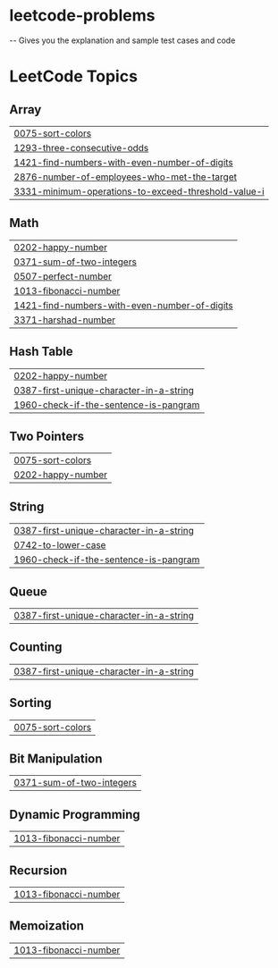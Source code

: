 # leetcode-problems
 -- Gives you the explanation and sample test cases and code

<!---LeetCode Topics Start-->
# LeetCode Topics
## Array
|  |
| ------- |
| [0075-sort-colors](https://github.com/saisuryavinay/leetcode-problems/tree/master/0075-sort-colors) |
| [1293-three-consecutive-odds](https://github.com/saisuryavinay/leetcode-problems/tree/master/1293-three-consecutive-odds) |
| [1421-find-numbers-with-even-number-of-digits](https://github.com/saisuryavinay/leetcode-problems/tree/master/1421-find-numbers-with-even-number-of-digits) |
| [2876-number-of-employees-who-met-the-target](https://github.com/saisuryavinay/leetcode-problems/tree/master/2876-number-of-employees-who-met-the-target) |
| [3331-minimum-operations-to-exceed-threshold-value-i](https://github.com/saisuryavinay/leetcode-problems/tree/master/3331-minimum-operations-to-exceed-threshold-value-i) |
## Math
|  |
| ------- |
| [0202-happy-number](https://github.com/saisuryavinay/leetcode-problems/tree/master/0202-happy-number) |
| [0371-sum-of-two-integers](https://github.com/saisuryavinay/leetcode-problems/tree/master/0371-sum-of-two-integers) |
| [0507-perfect-number](https://github.com/saisuryavinay/leetcode-problems/tree/master/0507-perfect-number) |
| [1013-fibonacci-number](https://github.com/saisuryavinay/leetcode-problems/tree/master/1013-fibonacci-number) |
| [1421-find-numbers-with-even-number-of-digits](https://github.com/saisuryavinay/leetcode-problems/tree/master/1421-find-numbers-with-even-number-of-digits) |
| [3371-harshad-number](https://github.com/saisuryavinay/leetcode-problems/tree/master/3371-harshad-number) |
## Hash Table
|  |
| ------- |
| [0202-happy-number](https://github.com/saisuryavinay/leetcode-problems/tree/master/0202-happy-number) |
| [0387-first-unique-character-in-a-string](https://github.com/saisuryavinay/leetcode-problems/tree/master/0387-first-unique-character-in-a-string) |
| [1960-check-if-the-sentence-is-pangram](https://github.com/saisuryavinay/leetcode-problems/tree/master/1960-check-if-the-sentence-is-pangram) |
## Two Pointers
|  |
| ------- |
| [0075-sort-colors](https://github.com/saisuryavinay/leetcode-problems/tree/master/0075-sort-colors) |
| [0202-happy-number](https://github.com/saisuryavinay/leetcode-problems/tree/master/0202-happy-number) |
## String
|  |
| ------- |
| [0387-first-unique-character-in-a-string](https://github.com/saisuryavinay/leetcode-problems/tree/master/0387-first-unique-character-in-a-string) |
| [0742-to-lower-case](https://github.com/saisuryavinay/leetcode-problems/tree/master/0742-to-lower-case) |
| [1960-check-if-the-sentence-is-pangram](https://github.com/saisuryavinay/leetcode-problems/tree/master/1960-check-if-the-sentence-is-pangram) |
## Queue
|  |
| ------- |
| [0387-first-unique-character-in-a-string](https://github.com/saisuryavinay/leetcode-problems/tree/master/0387-first-unique-character-in-a-string) |
## Counting
|  |
| ------- |
| [0387-first-unique-character-in-a-string](https://github.com/saisuryavinay/leetcode-problems/tree/master/0387-first-unique-character-in-a-string) |
## Sorting
|  |
| ------- |
| [0075-sort-colors](https://github.com/saisuryavinay/leetcode-problems/tree/master/0075-sort-colors) |
## Bit Manipulation
|  |
| ------- |
| [0371-sum-of-two-integers](https://github.com/saisuryavinay/leetcode-problems/tree/master/0371-sum-of-two-integers) |
## Dynamic Programming
|  |
| ------- |
| [1013-fibonacci-number](https://github.com/saisuryavinay/leetcode-problems/tree/master/1013-fibonacci-number) |
## Recursion
|  |
| ------- |
| [1013-fibonacci-number](https://github.com/saisuryavinay/leetcode-problems/tree/master/1013-fibonacci-number) |
## Memoization
|  |
| ------- |
| [1013-fibonacci-number](https://github.com/saisuryavinay/leetcode-problems/tree/master/1013-fibonacci-number) |
<!---LeetCode Topics End-->